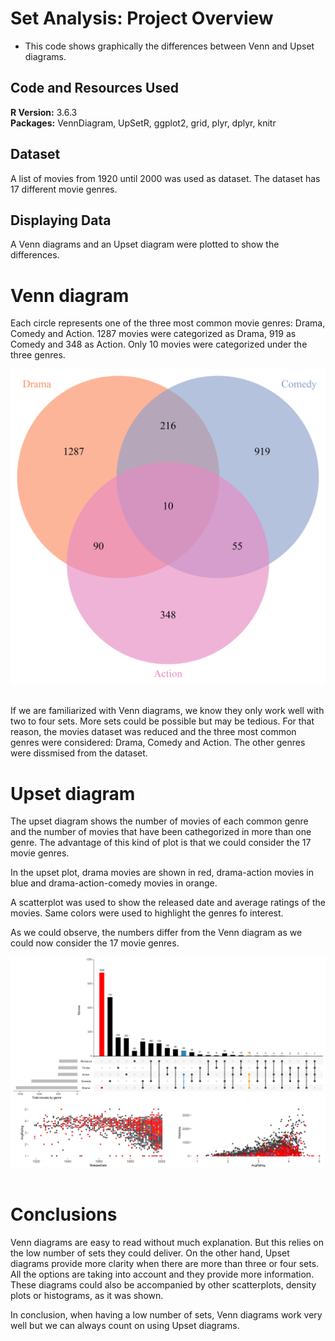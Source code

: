 # Set Analysis: Project Overview 
* This code shows graphically the differences between Venn and Upset diagrams.

## Code and Resources Used 
**R Version:** 3.6.3  
**Packages:** VennDiagram, UpSetR, ggplot2, grid, plyr, dplyr, knitr

## Dataset
A list of movies from 1920 until 2000 was used as dataset. The dataset has 17 different movie genres.

## Displaying Data
A Venn diagrams and an Upset diagram were plotted to show the differences.

# Venn diagram
Each circle represents one of the three most common movie genres: Drama, Comedy and Action. 1287 movies were categorized as Drama, 919 as Comedy and 348 as Action. Only 10 movies were categorized under the three genres.


![VennDiagram](https://github.com/melisadigiacomo/SetAnalysis/blob/master/images/VennDiagram.png)&nbsp;

If we are familiarized with Venn diagrams, we know they only work well with two to four sets. More sets could be possible but may be tedious. For that reason, the movies dataset was reduced and the three most common genres were considered: Drama, Comedy and Action. The other genres were dissmised from the dataset.


# Upset diagram
The upset diagram shows the number of movies of each common genre and the number of movies that have been cathegorized in more than one genre. The advantage of this kind of plot is that we could consider the 17 movie genres.

In the upset plot, drama movies are shown in red, drama-action movies in blue and drama-action-comedy movies in orange.


A scatterplot was used to show the released date and average ratings of the movies. Same colors were used to highlight the genres fo interest.


As we could observe, the numbers differ from the Venn diagram as we could now consider the 17 movie genres.


![AttributeScatterplot](https://github.com/melisadigiacomo/SetAnalysis/blob/master/images/AttributeScatterplot.png)&nbsp;


# Conclusions
Venn diagrams are easy to read without much explanation. But this relies on the low number of sets they could deliver. On the other hand, Upset diagrams provide more clarity when there are more than three or four sets. All the options are taking into account and they provide more information. These diagrams could also be accompanied by other scatterplots, density plots or histograms, as it was shown.


In conclusion, when having a low number of sets, Venn diagrams work very well but we can always count on using Upset diagrams.
